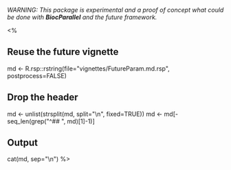 _WARNING: This package is experimental and a proof of concept what could be done with **BiocParallel** and the future framework._

<%
## Reuse the future vignette
md <- R.rsp::rstring(file="vignettes/FutureParam.md.rsp", postprocess=FALSE)

## Drop the header
md <- unlist(strsplit(md, split="\n", fixed=TRUE))
md <- md[-seq_len(grep("^## ", md)[1]-1)]

## Output
cat(md, sep="\n")
%>
